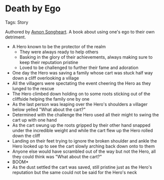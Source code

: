 # Death by Ego

Tags: Story

Authored by [Avnon Songheart](Avnon%20Songheart%20c80f62bcf27647ff914c434f9f06b9c8.md). A book about using one's ego to their own detriment.

- A Hero known to be the protector of the realm
    - They were always ready to help others
    - Basking in the glory of their achievements, always making sure to keep their reputation pristine
    - Loved to be challenged to further their fame and adoration
- One day the Hero was saving a family whose cart was stuck half way down a cliff overlooking a village
- All the villagers were spectating the event cheering the Hero as they lunged to the rescue
- The Hero climbed down holding on to some roots sticking out of the cliffside helping the family one by one
- As the last person was leaping over the Hero's shoulders a villager below yelled "What about the cart?"
- Determined with the challenge the Hero used all their might to swing the cart up with one hand
- As the cart swung up the roots gripped by their other hand snapped under the incredible weight and while the cart flew up the Hero rolled down the cliff
- Landing on their feet trying to ignore the broken shoulder and ankle the Hero looked up to see the cart slowly arching back down onto to them
- Anyone else would have scrambled out of the way but not the Hero, all they could think was "What about the cart?"
- BOOM*
- As the dust settled the cart was saved, still pristine just as the Hero's reputation but the same could not be said for the Hero's neck